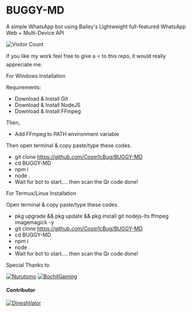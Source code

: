 # BUGGY-MD
A simple WhatsApp bot using Bailey's Lightweight full-featured WhatsApp Web + Multi-Device API

![Visitor Count](https://profile-counter.glitch.me/BUGGY-MD/count.svg)

If you like my work feel free to give a ⭐ to this repo, it would really appreciate me.

For Windows Installation

Requirements:
- Download & Install Git 
- Download & Install NodeJS 
- Download & Install FFmpeg 

Then,
- Add FFmpeg to PATH environment variable

Then open terminal & copy paste/type these codes.
- git clone https://github.com/Cosm1cBug/BUGGY-MD
- cd BUGGY-MD
- npm i
- node .
- Wait for bot to start.... then scan the Qr code done!

For Termux/Linux Installation

Open terminal & copy paste/type these codes.
- pkg upgrade && pkg update && pkg install git nodejs-lts ffmpeg imagemagick -y
- git clone https://github.com/Cosm1cBug/BUGGY-MD
- cd BUGGY-MD
- npm i 
- node .
- Wait for bot to start.... then scan the Qr code done!



Special Thanks to

[![Nurutomo](https://github.com/Nurutomo.png?size=100)](https://github.com/Nurutomo)
[![BochilGaming](https://github.com/BochilGaming.png?size=100)](https://github.com/BochilGaming)

#### Contributor
[![DineshValor](https://github.com/DineshValor.png?size=100)](https://github.com/DineshValor)

